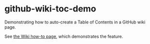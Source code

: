 # github-wiki-toc-demo
Demonstrating how to auto-create a Table of Contents in a GitHub wiki page.

See [the Wiki how-to page](https://github.com/dogweather/github-wiki-toc-demo/wiki), which demonstrates the feature.
